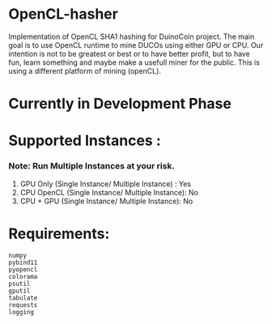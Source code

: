 # OpenCL-hasher
Implementation of OpenCL SHA1 hashing for DuinoCoin project. The main goal is to use OpenCL runtime to mine DUCOs using either GPU or CPU. Our intention is not to be greatest or best or to have better profit, but to have fun, learn something and maybe make a usefull miner for the public. This is using a different platform of mining (openCL).

# Currently in Development Phase

 # Supported Instances : 
  ### Note: Run Multiple Instances at your risk.
   1. GPU Only (Single Instance/ Multiple Instance) : Yes
   2. CPU OpenCL (Single Instance/ Multiple Instance): No
   3. CPU + GPU (Single Instance/ Multiple Instance): No


# Requirements:

    numpy
    pybind11
    pyopencl
    colorama
    psutil
    gputil
    tabulate
    requests
    logging
